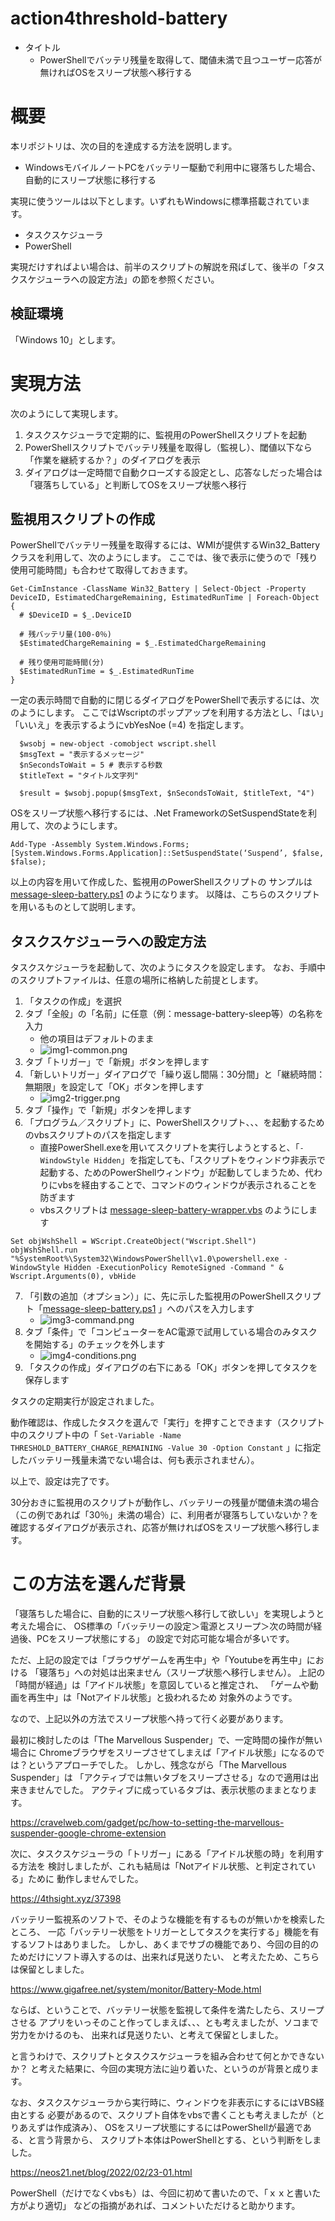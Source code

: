 # action4threshold-battery

* タイトル
    * PowerShellでバッテリ残量を取得して、閾値未満で且つユーザー応答が無ければOSをスリープ状態へ移行する

# 概要

本リポジトリは、次の目的を達成する方法を説明します。

* WindowsモバイルノートPCをバッテリー駆動で利用中に寝落ちした場合、自動的にスリープ状態に移行する

実現に使うツールは以下とします。いずれもWindowsに標準搭載されています。

* タスクスケジューラ
* PowerShell

実現だけすればよい場合は、前半のスクリプトの解説を飛ばして、後半の「タスクスケジューラへの設定方法」の節を参照ください。

## 検証環境

「Windows 10」とします。


# 実現方法

次のようにして実現します。

1. タスクスケジューラで定期的に、監視用のPowerShellスクリプトを起動
2. PowerShellスクリプトでバッテリ残量を取得し（監視し）、閾値以下なら「作業を継続するか？」のダイアログを表示
3. ダイアログは一定時間で自動クローズする設定とし、応答なしだった場合は「寝落ちしている」と判断してOSをスリープ状態へ移行

## 監視用スクリプトの作成

PowerShellでバッテリー残量を取得するには、WMIが提供するWin32_Batteryクラスを利用して、次のようにします。
ここでは、後で表示に使うので「残り使用可能時間」も合わせて取得しておきます。

```
Get-CimInstance -ClassName Win32_Battery | Select-Object -Property DeviceID, EstimatedChargeRemaining, EstimatedRunTime | Foreach-Object {
  # $DeviceID = $_.DeviceID

  # 残バッテリ量(100-0％) 
  $EstimatedChargeRemaining = $_.EstimatedChargeRemaining

  # 残り使用可能時間(分)
  $EstimatedRunTime = $_.EstimatedRunTime
}

```

一定の表示時間で自動的に閉じるダイアログをPowerShellで表示するには、次のようにします。
ここではWscriptのポップアップを利用する方法とし、「はい」「いいえ」を表示するようにvbYesNoe (=4) を指定します。

```
  $wsobj = new-object -comobject wscript.shell
  $msgText = "表示するメッセージ"
  $nSecondsToWait = 5 # 表示する秒数
  $titleText = "タイトル文字列"

  $result = $wsobj.popup($msgText, $nSecondsToWait, $titleText, "4")
```

OSをスリープ状態へ移行するには、.Net FrameworkのSetSuspendStateを利用して、次のようにします。
```
Add-Type -Assembly System.Windows.Forms;[System.Windows.Forms.Application]::SetSuspendState(‘Suspend’, $false, $false);
```

以上の内容を用いて作成した、監視用のPowerShellスクリプトの
サンプルは [message-sleep-battery.ps1](./message-sleep-battery.ps1) のようになります。
以降は、こちらのスクリプトを用いるものとして説明します。


## タスクスケジューラへの設定方法

タスクスケジューラを起動して、次のようにタスクを設定します。
なお、手順中のスクリプトファイルは、任意の場所に格納した前提とします。

1. 「タスクの作成」を選択
2. タブ「全般」の「名前」に任意（例：message-battery-sleep等）の名称を入力
    * 他の項目はデフォルトのまま
    * ![img1-common.png](./screenshots/img1-common.png)
3. タブ「トリガー」で「新規」ボタンを押します
4. 「新しいトリガー」ダイアログで「繰り返し間隔：30分間」と「継続時間：無期限」を設定して「OK」ボタンを押します
    * ![img2-trigger.png](./screenshots/img2-trigger.png)
5. タブ「操作」で「新規」ボタンを押します
6. 「プログラム／スクリプト」に、PowerShellスクリプト、、、を起動するためのvbsスクリプトのパスを指定します
    * 直接PowerShell.exeを用いてスクリプトを実行しようとすると、「`-WindowStyle Hidden`」を指定しても、「スクリプトをウィンドウ非表示で起動する、ためのPowerShellウィンドウ」が起動してしまうため、代わりにvbsを経由することで、コマンドのウィンドウが表示されることを防ぎます
    * vbsスクリプトは [message-sleep-battery-wrapper.vbs](./message-sleep-battery-wrapper.vbs) のようにします
```
Set objWshShell = WScript.CreateObject("Wscript.Shell")
objWshShell.run "%SystemRoot%\System32\WindowsPowerShell\v1.0\powershell.exe -WindowStyle Hidden -ExecutionPolicy RemoteSigned -Command " & Wscript.Arguments(0), vbHide
```
7. 「引数の追加（オプション）」に、先に示した監視用のPowerShellスクリプト「[message-sleep-battery.ps1](./message-sleep-battery.ps1) 」へのパスを入力します
    * ![img3-command.png](./screenshots/img3-command.png)
8. タブ「条件」で「コンピューターをAC電源で試用している場合のみタスクを開始する」のチェックを外します
    * ![img4-conditions.png](./screenshots/img4-conditions.png)
9. 「タスクの作成」ダイアログの右下にある「OK」ボタンを押してタスクを保存します

タスクの定期実行が設定されました。

動作確認は、作成したタスクを選んで「実行」を押すことできます（スクリプト中のスクリプト中の「 `Set-Variable -Name THRESHOLD_BATTERY_CHARGE_REMAINING -Value 30 -Option Constant` 」に指定したバッテリー残量未満でない場合は、何も表示されません）。

以上で、設定は完了です。

30分おきに監視用のスクリプトが動作し、バッテリーの残量が閾値未満の場合（この例であれば「30％」未満の場合）に、利用者が寝落ちしていないか？を確認するダイアログが表示され、応答が無ければOSをスリープ状態へ移行します。



# この方法を選んだ背景

「寝落ちした場合に、自動的にスリープ状態へ移行して欲しい」を実現しようと考えた場合に、
OS標準の「バッテリーの設定＞電源とスリープ＞次の時間が経過後、PCをスリープ状態にする」
の設定で対応可能な場合が多いです。

ただ、上記の設定では「ブラウザゲームを再生中」や「Youtubeを再生中」における
「寝落ち」への対処は出来ません（スリープ状態へ移行しません）。
上記の「時間が経過」は「アイドル状態」を意図していると推定され、
「ゲームや動画を再生中」は「Notアイドル状態」と扱われるため
対象外のようです。

なので、上記以外の方法でスリープ状態へ持って行く必要があります。

最初に検討したのは「The Marvellous Suspender」で、一定時間の操作が無い場合に
Chromeブラウザをスリープさせてしまえば「アイドル状態」になるのでは？というアプローチでした。
しかし、残念ながら「The Marvellous Suspender」は
「アクティブでは無いタブをスリープさせる」なので適用は出来きませんでした。
アクティブに成っているタブは、表示状態のままとなります。

https://cravelweb.com/gadget/pc/how-to-setting-the-marvellous-suspender-google-chrome-extension


次に、タスクスケジューラの「トリガー」にある「アイドル状態の時」を利用する方法を
検討しましたが、これも結局は「Notアイドル状態、と判定されている」ために
動作しませんでした。

https://4thsight.xyz/37398



バッテリー監視系のソフトで、そのような機能を有するものが無いかを検索したところ、
一応「バッテリー状態をトリガーとしてタスクを実行する」機能を有するソフトはありました。
しかし、あくまでサブの機能であり、今回の目的のためだけにソフト導入するのは、出来れば見送りたい、
と考えたため、こちらは保留としました。

https://www.gigafree.net/system/monitor/Battery-Mode.html


ならば、ということで、バッテリー状態を監視して条件を満たしたら、スリープさせる
アプリをいっそのこと作ってしまえば、、、とも考えましたが、ソコまで労力をかけるのも、
出来れば見送りたい、と考えて保留としました。


と言うわけで、スクリプトとタスクスケジューラを組み合わせて何とかできないか？
と考えた結果に、今回の実現方法に辿り着いた、というのが背景と成ります。


なお、タスクスケジューラから実行時に、ウィンドウを非表示にするにはVBS経由とする
必要があるので、スクリプト自体をvbsで書くことも考えましたが（とりあえずは作成済み）、
OSをスリープ状態にするにはPowerShellが最適である、と言う背景から、
スクリプト本体はPowerShellとする、という判断をしました。

https://neos21.net/blog/2022/02/23-01.html


PowerShell（だけでなくvbsも）は、今回に初めて書いたので、「ｘｘと書いた方がより適切」
などの指摘があれば、コメントいただけると助かります。





